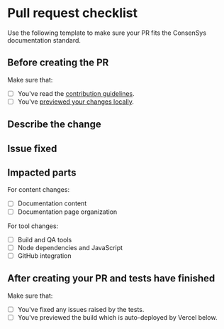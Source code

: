 # Pull request checklist

Use the following template to make sure your PR fits the ConsenSys documentation standard.

## Before creating the PR

Make sure that:

- [ ] You've read the [contribution guidelines](https://github.com/ConsenSys/docs-template).
- [ ] You've [previewed your changes locally](https://consensys.github.io/docs-template/getting-started#running-locally).

## Describe the change

<!-- Add a clear and concise description of what your PR changes in the documentation. -->

## Issue fixed

<!-- Link to the GitHub issue that your PR addresses.

Add "fixes #{your issue number}" to close the issue automatically when the PR is merged.

If your PR doesn't completely fix the issue, add "see #{your issue number}" to link to the issue
without automatically closing it. -->

## Impacted parts

<!-- Check the item from the following lists that your PR impacts. You can check multiple boxes. -->

For content changes:

- [ ] Documentation content
- [ ] Documentation page organization

For tool changes:

- [ ] Build and QA tools
- [ ] Node dependencies and JavaScript
- [ ] GitHub integration

## After creating your PR and tests have finished

Make sure that:

- [ ] You've fixed any issues raised by the tests.
- [ ] You've previewed the build which is auto-deployed by Vercel below.
